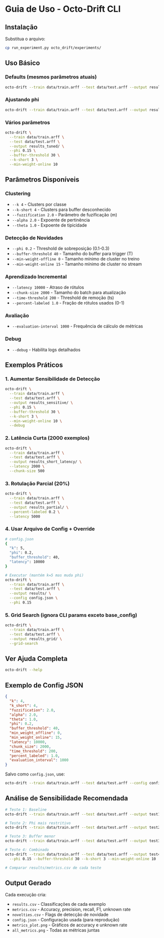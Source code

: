 # Guia de Uso - Octo-Drift CLI

## Instalação

Substitua o arquivo:
```bash
cp run_experiment.py octo_drift/experiments/
```

## Uso Básico

### Defaults (mesmos parâmetros atuais)
```bash
octo-drift --train data/train.arff --test data/test.arff --output results/
```

### Ajustando phi
```bash
octo-drift --train data/train.arff --test data/test.arff --output results/ --phi 0.15
```

### Vários parâmetros
```bash
octo-drift \
  --train data/train.arff \
  --test data/test.arff \
  --output results_tuned/ \
  --phi 0.15 \
  --buffer-threshold 30 \
  --k-short 3 \
  --min-weight-online 10
```

## Parâmetros Disponíveis

### Clustering
- `--k 4` - Clusters por classe
- `--k-short 4` - Clusters para buffer desconhecido
- `--fuzzification 2.0` - Parâmetro de fuzificação (m)
- `--alpha 2.0` - Expoente de pertinência
- `--theta 1.0` - Expoente de tipicidade

### Detecção de Novidades
- `--phi 0.2` - Threshold de sobreposição (0.1-0.3)
- `--buffer-threshold 40` - Tamanho do buffer para trigger (T)
- `--min-weight-offline 0` - Tamanho mínimo de cluster no treino
- `--min-weight-online 15` - Tamanho mínimo de cluster no stream

### Aprendizado Incremental
- `--latency 10000` - Atraso de rótulos
- `--chunk-size 2000` - Tamanho do batch para atualização
- `--time-threshold 200` - Threshold de remoção (ts)
- `--percent-labeled 1.0` - Fração de rótulos usados (0-1)

### Avaliação
- `--evaluation-interval 1000` - Frequência de cálculo de métricas

### Debug
- `--debug` - Habilita logs detalhados

## Exemplos Práticos

### 1. Aumentar Sensibilidade de Detecção
```bash
octo-drift \
  --train data/train.arff \
  --test data/test.arff \
  --output results_sensitive/ \
  --phi 0.15 \
  --buffer-threshold 30 \
  --k-short 3 \
  --min-weight-online 10 \
  --debug
```

### 2. Latência Curta (2000 exemplos)
```bash
octo-drift \
  --train data/train.arff \
  --test data/test.arff \
  --output results_short_latency/ \
  --latency 2000 \
  --chunk-size 500
```

### 3. Rotulação Parcial (20%)
```bash
octo-drift \
  --train data/train.arff \
  --test data/test.arff \
  --output results_partial/ \
  --percent-labeled 0.2 \
  --latency 5000
```

### 4. Usar Arquivo de Config + Override
```bash
# config.json
{
  "k": 5,
  "phi": 0.2,
  "buffer_threshold": 40,
  "latency": 10000
}

# Executar (mantém k=5 mas muda phi)
octo-drift \
  --train data/train.arff \
  --test data/test.arff \
  --output results/ \
  --config config.json \
  --phi 0.15
```

### 5. Grid Search (ignora CLI params exceto base_config)
```bash
octo-drift \
  --train data/train.arff \
  --test data/test.arff \
  --output results_grid/ \
  --grid-search
```

## Ver Ajuda Completa
```bash
octo-drift --help
```

## Exemplo de Config JSON

```json
{
  "k": 4,
  "k_short": 4,
  "fuzzification": 2.0,
  "alpha": 2.0,
  "theta": 1.0,
  "phi": 0.2,
  "buffer_threshold": 40,
  "min_weight_offline": 0,
  "min_weight_online": 15,
  "latency": 10000,
  "chunk_size": 2000,
  "time_threshold": 200,
  "percent_labeled": 1.0,
  "evaluation_interval": 1000
}
```

Salvo como `config.json`, use:
```bash
octo-drift --train data/train.arff --test data/test.arff --config config.json --output results/
```

## Análise de Sensibilidade Recomendada

```bash
# Teste 1: Baseline
octo-drift --train data/train.arff --test data/test.arff --output test1_baseline/

# Teste 2: Phi mais restritivo
octo-drift --train data/train.arff --test data/test.arff --output test2_phi015/ --phi 0.15

# Teste 3: Buffer menor
octo-drift --train data/train.arff --test data/test.arff --output test3_buffer30/ --buffer-threshold 30

# Teste 4: Combinado
octo-drift --train data/train.arff --test data/test.arff --output test4_combined/ \
  --phi 0.15 --buffer-threshold 30 --k-short 3 --min-weight-online 10

# Comparar results/metrics.csv de cada teste
```

## Output Gerado

Cada execução cria:
- `results.csv` - Classificações de cada exemplo
- `metrics.csv` - Accuracy, precision, recall, F1, unknown rate
- `novelties.csv` - Flags de detecção de novidade
- `config.json` - Configuração usada (para reprodução)
- `metrics_plot.png` - Gráficos de accuracy e unknown rate
- `all_metrics.png` - Todas as métricas juntas
